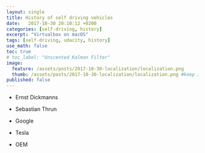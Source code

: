 ```yaml
---
layout: single
title: History of self driving vehicles
date:   2017-10-30 20:10:12 +0200
categories: [self-driving, history]
excerpt: "Virtualbox on macOS"
tags: [self-driving, udacity, history]
use_math: false
toc: true
# toc_label: "Unscented Kalman Filter"
image:
  feature: /assets/posts/2017-10-30-localization/localization.png
  thumb: /assets/posts/2017-10-30-localization/localization.png #keep it square 200x200 px is good
published: false
---
```


- Ernst Dickmanns

- Sebastian Thrun

- Google

- Tesla

- OEM
